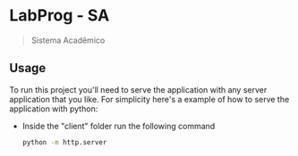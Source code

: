 # LabProg - SA
> Sistema Acadêmico

## Usage
To run this project you'll need to serve the application with any server application that you like. For simplicity here's a example of how to serve the application with python:

 - Inside the "client" folder run the following command
	```bash
	python -m http.server
	```
